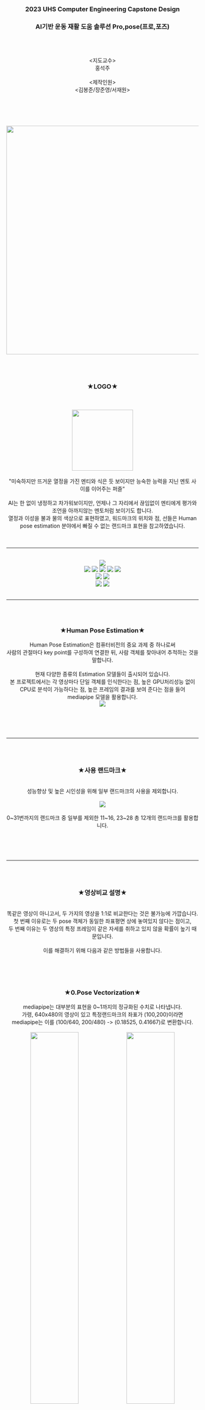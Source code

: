 <div align="center">
  <h3>2023 UHS Computer Engineering Capstone Design </h3>
  <h3>AI기반 운동 재활 도움 솔루션 Pro,pose(프로,포즈)</h3>
  <br><br><br>
  <지도교수><br>홍석주<br><br><제작인원><br><김봉준/장준영/서재원>
</div>
<br><br><br><br><br>



<div align="center">
  <img src="https://user-images.githubusercontent.com/96610952/221468155-b98b80a6-fe57-4d7c-9a5d-145982317aa2.svg" width="600px">
</div>
  
<div align="center">
  <br><br><br>
  <h3> ★LOGO★ </h3>
  <br>
  <br>
  <img src="https://user-images.githubusercontent.com/96610952/222316045-b3e4bd7f-2268-4869-bb68-70abbc25027c.png" width="160px"/>
  <br>
  <br>
  "미숙하지만 뜨거운 열정을 가진 멘티와 식은 듯 보이지만 능숙한 능력을 지닌 멘토 사이를 이어주는 퍼즐"<br><br>
AI는 한 없이 냉정하고 차가워보이지만, 언제나 그 자리에서 끊임없이 멘티에게 평가와 조언을 아까지않는 멘토처럼 보이기도 합니다.<br>
열정과 이성을 불과 물의 색상으로 표현하였고, 워드마크의 위치와 점, 선들은 Human pose estimation 분야에서 빠질 수 없는 랜드마크 표현을 참고하였습니다.<br><br><br>
</div>


---
<br>
<div align="center">
  <div align="center">
    <img src="https://img.shields.io/badge/python-3.9.2rc1-blue">
    <br>
    <img src="https://img.shields.io/badge/mediapipe-0.9.0.1-pink">
    <img src="https://img.shields.io/badge/opencv-4.7.0.68-pink">
    <img src="https://img.shields.io/badge/ffmpeg-0.2.0-pink">
    <img src="https://img.shields.io/badge/numpy-1.24.1-pink">
    <img src="https://img.shields.io/badge/pandas-1.5.3-pink">
    <br>
    <img src="https://img.shields.io/badge/dtaidistance-2.3.10-pink">
    <a href="https://raw.githubusercontent.com/2018Hyupsung/Pro-pose/junyoung/dtw.py" download>
      <img src="https://img.shields.io/badge/-with edited dtw.py-pink">
    </a>
    <br>
    <img src="https://img.shields.io/badge/node.js-18.14.2-green">
    <img src="https://img.shields.io/badge/react-18.2.0-green">
  </div>
 </div>
<br>

---
  
<br><br>
<div align="center">
  <h3> ★Human Pose Estimation★ </h3>
  Human Pose Estimation은 컴퓨터비전의 중요 과제 중 하나로써<br>사람의 관절마다 key point를 구성하여 연결한 뒤, 사람 객체를 찾아내어 추적하는 것을 말합니다.
  <br>
  <br>
  현재 다양한 종류의 Estimation 모델들이 출시되어 있습니다.<br>본 프로젝트에서는 각 영상마다 단일 객체를 인식한다는 점, 높은 GPU처리성능 없이 CPU로 분석이 가능하다는 점, 높은 프레임의 결과를 보여
  준다는 점을 들어<br>mediapipe 모델을 활용합니다.<br>
  <img src="https://mediapipe.dev/assets/img/brand.svg">
  <br><br><br><br><br>
  
  
  ---
  
  
  <br><br>
  <h3> ★사용 랜드마크★ </h3><br>
  성능향상 및 높은 시인성을 위해 일부 랜드마크의 사용을 제외합니다.
  <br><br>
  <img src="https://mediapipe.dev/images/mobile/pose_tracking_full_body_landmarks.png">
  <br><br>
  0~31번까지의 랜드마크 중 일부를 제외한 11~16, 23~28 총 12개의 랜드마크를 활용합니다.
  <br><br><br><br><br>
  
  
  ---
  
  
  <br><br>
  <h3> ★영상비교 설명★ </h3>
  <br>
  똑같은 영상이 아니고서, 두 가지의 영상을 1:1로 비교한다는 것은 불가능에 가깝습니다.<br>
  첫 번째 이유로는 두 pose 객체가 동일한 좌표평면 상에 놓여있지 않다는 점이고,<br>
  두 번째 이유는 두 영상의 특정 프레임이 같은 자세를 취하고 있지 않을 확률이 높기 때문입니다.<br><br>
  이를 해결하기 위해 다음과 같은 방법들을 사용합니다.<br><br><br><br><br>
  <h3> ★0.Pose Vectorization★ </h3>
  mediapipe는 대부분의 표현을 0~1까지의 정규화된 수치로 나타냅니다.<br>가령, 640x480의 영상이 있고 특정랜드마크의 좌표가 (100,200)이라면<br>
  mediapipe는 이를 (100/640, 200/480) -> (0.18525, 0.41667)로 변환합니다.<br><br>
  <img src="https://user-images.githubusercontent.com/96610952/220829650-ea5e3143-7f2e-40a2-b950-4e3fefa96bcd.png" width="50%"><img src="https://user-images.githubusercontent.com/96610952/220830246-1fb5e215-0926-4445-940a-f90e924f6d76.png" width="50%">
  <br><br><br>
  영상의 넓이와 높이를 곱하여 다시 이를 정규화 전 좌표로 되돌려줍니다.<br>그 후, 두 좌표의 차를 통해 각 랜드마크의 연결부를 벡터화시켜줍니다.<br><br>
  <img src="https://user-images.githubusercontent.com/96610952/220831634-2f02bed1-3941-44e1-b607-b58c2b802c31.png" width="50%">
  <br><br><br><br><br>
  <h3> ★1.L2 Norm/Normalization★ </h3>
  <br><br>
  L2 Normalization은 보통 머신러닝에서 과적합(Overfit)을 예방하기 위해 사용합니다.<br>
  하지만 우리는 각 벡터의 길이를 1인 단위벡터로 만들기 위해 L2 정규화를 사용합니다.<br>
  그 이유는 첫 번째로 두 벡터의 각도만으로 유사도를 비교하기 위해 길이 정보를 통일하는 전 처리가 필요하기 때문이고,<br>
  두 번째로는 모든 벡터를 단위벡터로 만들어야 뒤에 나올 코사인 유사도를 유클리드 거리로 유도하는데 있어 용이하기 때문입니다.<br>
  <br><img src="https://user-images.githubusercontent.com/96610952/220835072-1563d4a9-0065-446b-83d0-b57e34cb7810.png"><br>
  <특정 2차원 벡터 u = (x,y)의 L2 Normalization>
  <br><br><br><br><br>
  <h3> ★2.Cosine Similarity★ </h3>
  <br><br>
  두 벡터의 사잇각만 남겨 유사도를 계산합니다. 내적의 결과를 총 벡터 크기로 정규화한 것으로 볼 수도 있습니다.
  <img src="http://matrix.skku.ac.kr/math4AI-tools/cosine_similarity/PICA5CF.png"><br><br>
  코사인 유사도(Cosine Similarity)를 활용하면 두 벡터의 크기와 거리는 무시하고 오로지 두 벡터의 방향을 통해 유사도를 판단하게 됩니다.<br><br>
  <img src="https://wikidocs.net/images/page/24603/코사인유사도.PNG"><br><br>
  <img src="https://user-images.githubusercontent.com/96610952/220837470-933954a6-fc12-469b-8d66-4509463655d6.png"><br>
  < i 번째 부위에 대한 두 벡터의 코사인 유사도>
  <br><br><br><br><br>
  <h3> ★3.Euclidean Distance★ </h3>
  <br><br>
  현재 두 벡터의 크기가 단위벡터이므로, 코사인 유사도는 다음과 같이 유클리드 거리로 유도될 수 있습니다.<br><br>
  <img src="https://github.com/2018Hyupsung/Pro-pose/assets/96610952/341c1525-158a-4314-983f-e79d4f658021.png"><br><br>
  유클리드 거리 공식을 활용해 코사인유사도의 값을 [0, 2] 범위로 정량화하고,<br>이를 기준으로 각 부위별 스코어를 계산합니다.<br><br>
  <img src="https://user-images.githubusercontent.com/96610952/220840794-141d4c86-332f-4f1e-9902-faaa75809c6b.png">
  <br><br><br><br><br>
  <h3> ★4.Dynamic Time Wraping★ </h3>
  <br>
  두 영상을 첫 프레임부터 순차적으로 비교할 때, 특정동작의 흐름이 모든 초에서 동일할 순 없습니다.<br><br>
  가령 윗몸일으키키를 할 때, 누군가는 1개의 동작을 완료하는데에 1초가 걸릴 수 있으나,<br>혹자는 1개 동작을 완료하는데에 2초의 시간이 소요될 수 있습니다.<br><br>
  이 문제를 해결하기 위해 우리는 DTW(Dynamic Time wraping)을 이용해 아래의 솔루션을 제안했습니다.<br>
  1) 교수자의 영상 속 중요하다고 생각되는 프레임을 지정하고, 그 앞 뒤 일정 범위 프레임을 끊어 프레임 세트 하나를 만듭니다.<br>
  2) 학습자가 최대한 영상을 따라하고 있을 상황을 가정하여, 학습자의 프레임으로 부터 앞 뒤 3초가량에 해당하는 프레임 세트를 끊습니다.<br>
  3) 1)을 2)에 1프레임 씩 늦게 대입하여 가장 DTW거리가 낮은 구간을 구합니다.<br><br>
  
  
  이렇게 구한 구간은, '학습자가 제일 유사한 흐름으로 교수자를 따라하고 있는 구간'으로 해석이 됩니다.<br><br>
  그 뒤, 1)에서 '제일 중요하다고 생각되는 프레임'으로 정했던 프레임과, 3)에서 구한 구간의 모든 프레임을<br>
  코사인 유사도/유클리드 거리를 이용해 스코어링 합니다.<br>
  이 중 가장 점수가 높았던 부분은, '가장 유사한 흐름 중 가장 유사한 동작'으로 판단할 수 있고, 해당 자세의 점수로 전체적인 유사도를 판별하게됩니다.
  <img src="https://miro.medium.com/v2/resize:fit:4800/format:webp/1*5TRtfoKOyOgIu4QkoB8bFg.png"><br>
</div>



